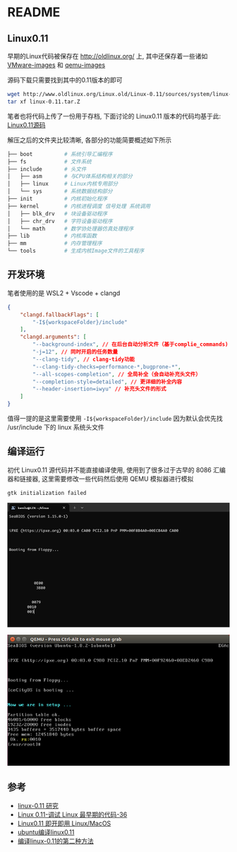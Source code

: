 
# README

## Linux0.11

早期的Linux代码被保存在 <http://oldlinux.org/> 上, 其中还保存着一些诸如 [VMware-images](http://www.oldlinux.org/Linux.old/VMware-images/) 和 [qemu-images](http://www.oldlinux.org/Linux.old/qemu-images/)

源码下载只需要找到其中的0.11版本的即可

```bash
wget http://www.oldlinux.org/Linux.old/Linux-0.11/sources/system/linux-0.11.tar.Z
tar xf linux-0.11.tar.Z
```

笔者也将代码上传了一份用于存档, 下面讨论的 Linux0.11 版本的代码均基于此: [Linux0.11源码](https://github.com/luzhixing12345/klinux/releases/download/v0.0.1/linux-0.11.tar.Z)

解压之后的文件夹比较清晰, 各部分的功能简要概述如下所示

```bash
├── boot          # 系统引导汇编程序
├── fs            # 文件系统
├── include       # 头文件
│   ├── asm       # 与CPU体系结构相关的部分
│   ├── linux     # Linux内核专用部分
│   └── sys       # 系统数据结构部分
├── init          # 内核初始化程序
├── kernel        # 内核进程调度 信号处理 系统调用
│   ├── blk_drv   # 块设备驱动程序
│   ├── chr_drv   # 字符设备驱动程序
│   └── math      # 数学协处理器仿真处理程序
├── lib           # 内核库函数
├── mm            # 内存管理程序
└── tools         # 生成内核Image文件的工具程序
```

## 开发环境

笔者使用的是 WSL2 + Vscode + clangd

```json
{
    "clangd.fallbackFlags": [
        "-I${workspaceFolder}/include"
    ],
    "clangd.arguments": [
        "--background-index", // 在后台自动分析文件（基于complie_commands)
        "-j=12", // 同时开启的任务数量
        "--clang-tidy", // clang-tidy功能
        "--clang-tidy-checks=performance-*,bugprone-*",
        "--all-scopes-completion", // 全局补全（会自动补充头文件）
        "--completion-style=detailed", // 更详细的补全内容
        "--header-insertion=iwyu" // 补充头文件的形式
    ]
}
```

值得一提的是这里需要使用 `-I${workspaceFolder}/include` 因为默认会优先找 /usr/include 下的 linux 系统头文件

## 编译运行

初代 Linux0.11 源代码并不能直接编译使用, 使用到了很多过于古早的 8086 汇编器和链接器, 这里需要修改一些代码然后使用 QEMU 模拟器进行模拟

```bash
gtk initialization failed
```

![20230604212250](https://raw.githubusercontent.com/learner-lu/picbed/master/20230604212250.png)

![20230604113037](https://raw.githubusercontent.com/learner-lu/picbed/master/20230604113037.png)

## 参考

- [linux-0.11 研究](https://blog.csdn.net/lyndon_li/article/details/130374261)
- [Linux 0.11-调试 Linux 最早期的代码-36](https://blog.csdn.net/m0_53157173/article/details/127786381)
- [Linux0.11 即开即用 Linux/MacOS](https://github.com/yuan-xy/Linux-0.11)
- [ubuntu编译linux0.11](https://blog.csdn.net/wyyy2088511/article/details/111239657)
- [编译linux-0.11的第二种方法](https://blog.csdn.net/wyyy2088511/article/details/111300826)